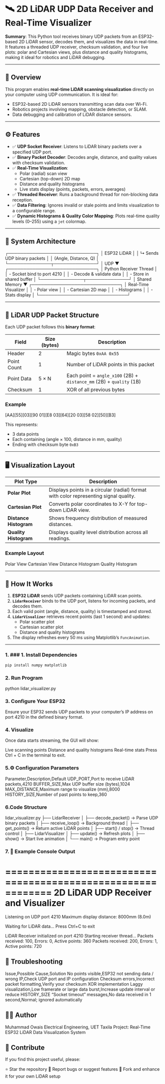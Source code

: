 # 🛰️ 2D LiDAR UDP Data Receiver and Real-Time Visualizer

**Summary**: This Python tool receives binary UDP packets from an ESP32-based 2D LiDAR sensor, decodes them, and visualizes the data in real-time. It features a threaded UDP receiver, checksum validation, and four live plots: polar and Cartesian views, plus distance and quality histograms, making it ideal for robotics and LiDAR debugging.

---

## 📘 Overview

This program enables **real-time LiDAR scanning visualization** directly on your computer using UDP communication. It is ideal for:
- ESP32-based 2D LiDAR sensors transmitting scan data over Wi-Fi.
- Robotics projects involving mapping, obstacle detection, or SLAM.
- Data debugging and calibration of LiDAR distance sensors.

---

## ⚙️ Features

- ✅ **UDP Socket Receiver**: Listens to LiDAR binary packets over a specified UDP port.
- ✅ **Binary Packet Decoder**: Decodes angle, distance, and quality values with checksum validation.
- ✅ **Real-Time Visualization**:
  - Polar (radial) scan view
  - Cartesian (top-down) 2D map
  - Distance and quality histograms
  - Live stats display (points, packets, errors, averages)
- ✅ **Threaded Receiver**: Runs a background thread for non-blocking data reception.
- ✅ **Data Filtering**: Ignores invalid or stale points and limits visualization to a configurable range.
- ✅ **Dynamic Histograms & Quality Color Mapping**: Plots real-time quality levels (0–255) using a `jet` colormap.

---

## 🧩 System Architecture
┌─────────────────────────────┐
│          ESP32 LiDAR        │
│ ↳ Sends UDP binary packets  │
│   (Angle, Distance, Q)      │
└──────────────┬──────────────┘
│ UDP
▼
┌─────────────────────────────┐
│    Python Receiver Thread   │
│ - Socket bind to port 4210  │
│ - Decode & validate data    │
│ - Store in shared buffer    │
└──────────────┬──────────────┘
│ Shared Memory
▼
┌─────────────────────────────┐
│     Real-Time Visualizer    │
│ - Polar view                │
│ - Cartesian 2D map          │
│ - Histograms                │
│ - Stats display             │
└─────────────────────────────┘

---

## 📡 LiDAR UDP Packet Structure

Each UDP packet follows this **binary format**:

| Field         | Size (bytes) | Description                              |
|---------------|--------------|------------------------------------------|
| Header        | 2            | Magic bytes `0xAA 0x55`                 |
| Point Count   | 1            | Number of LiDAR points in this packet    |
| Point Data    | 5 × N        | Each point = `angle_x100` (2B) + `distance_mm` (2B) + `quality` (1B) |
| Checksum      | 1            | XOR of all previous bytes               |

### Example
[AA][55][03][90 01][E8 03][64][20 03][58 02][50][B3]

This represents:
- 3 data points
- Each containing (angle × 100, distance in mm, quality)
- Ending with checksum byte `0xB3`

---

## 🖥️ Visualization Layout

| Plot Type             | Description                                              |
|-----------------------|----------------------------------------------------------|
| **Polar Plot**        | Displays points in a circular (radial) format with color representing signal quality. |
| **Cartesian Plot**    | Converts polar coordinates to X-Y for top-down LiDAR view. |
| **Distance Histogram**| Shows frequency distribution of measured distances.       |
| **Quality Histogram** | Displays quality level distribution across all readings.  |

### Example Layout
Polar View           Cartesian View
Distance Histogram   Quality Histogram

---

## 🧠 How It Works

1. **ESP32 LiDAR** sends UDP packets containing LiDAR scan points.
2. **`LidarReceiver`** binds to the UDP port, listens for incoming packets, and decodes them.
3. Each valid point (angle, distance, quality) is timestamped and stored.
4. **`LidarVisualizer`** retrieves recent points (last 1 second) and updates:
   - Polar scatter plot
   - Cartesian scatter plot
   - Distance and quality histograms
5. The display refreshes every 50 ms using Matplotlib’s `FuncAnimation`.

---
### 1. ### 1. Install Dependencies
```bash
pip install numpy matplotlib
```

### 2. Run Program
python lidar_visualizer.py

### 3. Configure Your ESP32
Ensure your ESP32 sends UDP packets to your computer’s IP address on port 4210 in the defined binary format.
### 4. Visualize
Once data starts streaming, the GUI will show:

Live scanning points
Distance and quality histograms
Real-time stats
Press Ctrl + C in the terminal to exit.

### 5.⚙️ Configuration Parameters

Parameter,Description,Default
UDP_PORT,Port to receive LiDAR packets,4210
BUFFER_SIZE,Max UDP buffer size (bytes),1024
MAX_DISTANCE,Maximum range to visualize (mm),8000
HISTORY_SIZE,Number of past points to keep,360

### 6.Code Structure

lidar_visualizer.py
├── LidarReceiver
│   ├── decode_packet()   → Parse UDP binary packets
│   ├── receive_loop()    → Background thread
│   ├── get_points()      → Return active LiDAR points
│   ├── start() / stop()  → Thread control
│
├── LidarVisualizer
│   ├── update()          → Refresh plots
│   ├── show()            → Start live animation
│
└── main()                → Program entry point

### 7. 🧪 Example Console Output
============================================================
2D LiDAR UDP Receiver and Visualizer
============================================================
Listening on UDP port 4210
Maximum display distance: 8000mm (8.0m)

Waiting for LiDAR data...
Press Ctrl+C to exit

LiDAR Receiver initialized on port 4210
Starting receiver thread...
Packets received: 100, Errors: 0, Active points: 360
Packets received: 200, Errors: 1, Active points: 720

## 🧰 Troubleshooting
Issue,Possible Cause,Solution
No points visible,ESP32 not sending data / wrong IP,Check UDP port and IP configuration
Checksum errors,Incorrect packet formatting,Verify your checksum XOR implementation
Laggy visualization,Low framerate or large data burst,Increase update interval or reduce HISTORY_SIZE
“Socket timeout” messages,No data received in 1 second,Normal; ignored automatically

## 🧑‍💻 Author
Muhammad Owais
Electrical Engineering, UET Taxila
Project: Real-Time ESP32 LiDAR Data Visualization System

## 🌟 Contribute
If you find this project useful, please:

⭐ Star the repository
🐛 Report bugs or suggest features
🧠 Fork and enhance it for your own LiDAR setup
